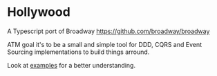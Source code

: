 # Hollywood

A Typescript port of Broadway https://github.com/broadway/broadway

ATM goal it's to be a small and simple tool for DDD, CQRS and Event Sourcing implementations to build things arround.

Look at [examples](https://github.com/jorge07/hollywood/tree/master/examples) for a better understanding.
